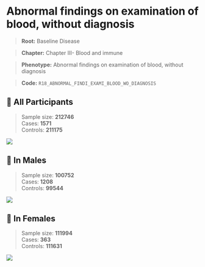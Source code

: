 # Abnormal findings on examination of blood, without diagnosis

> **Root:** Baseline Disease  

> **Chapter:** Chapter III- Blood and immune  

> **Phenotype:** Abnormal findings on examination of blood, without diagnosis  

> **Code:** `R18_ABNORMAL_FINDI_EXAMI_BLOOD_WO_DIAGNOSIS`

## 🧪 All Participants  
> Sample size: **212746**  
> Cases: **1571**  
> Controls: **211175**
<img src="/Disease/Figures/ALL/Baseline/R18_ABNORMAL_FINDI_EXAMI_BLOOD_WO_DIAGNOSIS.png"/>
<CsvTable src="/public/Disease/Data/ALL/Baseline/LG_R18_ABNORMAL_FINDI_EXAMI_BLOOD_WO_DIAGNOSIS.csv" label="🔍 View full results" />

## 👨 In Males  
> Sample size: **100752**  
> Cases: **1208**  
> Controls: **99544**
<img src="/Disease/Figures/Male/Baseline/R18_ABNORMAL_FINDI_EXAMI_BLOOD_WO_DIAGNOSIS.png"/>
<CsvTable src="/public/Disease/Data/Male/Baseline/LG_R18_ABNORMAL_FINDI_EXAMI_BLOOD_WO_DIAGNOSIS.csv" label="🔍 View full results" />

## 👩 In Females  
> Sample size: **111994**  
> Cases: **363**  
> Controls: **111631**
<img src="/Disease/Figures/Female/Baseline/R18_ABNORMAL_FINDI_EXAMI_BLOOD_WO_DIAGNOSIS.png"/>
<CsvTable src="/public/Disease/Data/Female/Baseline/LG_R18_ABNORMAL_FINDI_EXAMI_BLOOD_WO_DIAGNOSIS.csv" label="🔍 View full results" />
